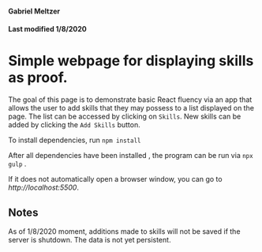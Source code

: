 #### Gabriel Meltzer
#### Last modified 1/8/2020

# Simple webpage for displaying skills as proof.


The goal of this page is to demonstrate basic React fluency via an app
that allows the user to add skills that they may possess to a list displayed on
the page. The list can be accessed  by clicking on ```Skills```. New skills can be added
by clicking the ```Add Skills``` button.


To install dependencies, run 
```npm install```

After all dependencies have been installed , the program can be run via
```npx gulp``` . 


If it does not automatically open a browser window, you can go to 
*http://localhost:5500*.


## Notes

As of 1/8/2020 moment, additions made to skills will not be saved if the server is shutdown. The data is not yet persistent. 
